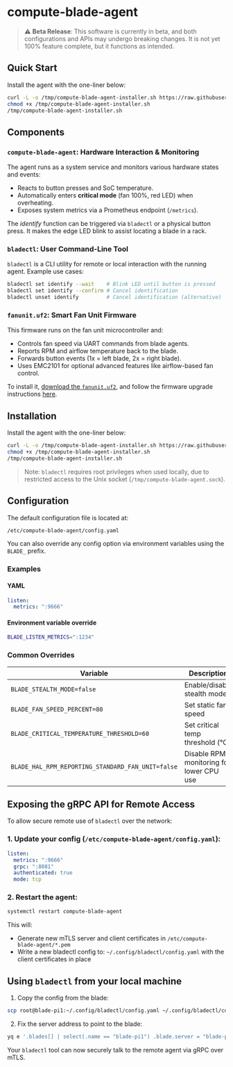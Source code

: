 # compute-blade-agent

> :warning: **Beta Release**: This software is currently in beta, and both configurations and APIs may undergo breaking changes. It is not yet 100% feature complete, but it functions as intended.

## Quick Start

Install the agent with the one-liner below:

```bash
curl -L -o /tmp/compute-blade-agent-installer.sh https://raw.githubusercontent.com/uptime-industries/compute-blade-agent/main/hack/autoinstall.sh
chmod +x /tmp/compute-blade-agent-installer.sh
/tmp/compute-blade-agent-installer.sh
```

## Components

### `compute-blade-agent`: Hardware Interaction & Monitoring

The agent runs as a system service and monitors various hardware states and events:

- Reacts to button presses and SoC temperature.
- Automatically enters **critical mode** (fan 100%, red LED) when overheating.
- Exposes system metrics via a Prometheus endpoint (`/metrics`).

The _identify_ function can be triggered via `bladectl` or a physical button press. It makes the edge LED blink to assist locating a blade in a rack.

### `bladectl`: User Command-Line Tool

`bladectl` is a CLI utility for remote or local interaction with the running agent. Example use cases:

```bash
bladectl set identify --wait    # Blink LED until button is pressed
bladectl set identify --confirm # Cancel identification
bladectl unset identify         # Cancel identification (alternative)
```

### `fanunit.uf2`: Smart Fan Unit Firmware

This firmware runs on the fan unit microcontroller and:

- Controls fan speed via UART commands from blade agents.
- Reports RPM and airflow temperature back to the blade.
- Forwards button events (1x = left blade, 2x = right blade).
- Uses EMC2101 for optional advanced features like airflow-based fan control.

To install it, [download the `fanunit.uf2`](https://github.com/uptime-industries/compute-blade-agent/releases/latest), and follow the firmware upgrade instructions [here](https://docs.computeblade.com/fan-unit/uart#update-firmware).

## Installation

Install the agent with the one-liner below:

```bash
curl -L -o /tmp/compute-blade-agent-installer.sh https://raw.githubusercontent.com/uptime-industries/compute-blade-agent/main/hack/autoinstall.sh
chmod +x /tmp/compute-blade-agent-installer.sh
/tmp/compute-blade-agent-installer.sh
```

> Note: `bladectl` requires root privileges when used locally, due to restricted access to the Unix socket (`/tmp/compute-blade-agent.sock`).

## Configuration

The default configuration file is located at:

```bash
/etc/compute-blade-agent/config.yaml
```

You can also override any config option via environment variables using the `BLADE_` prefix.

### Examples

#### YAML

```yaml
listen:
  metrics: ":9666"
```

#### Environment variable override

```bash
BLADE_LISTEN_METRICS=":1234"
```

### Common Overrides

| Variable                                          | Description                              |
|---------------------------------------------------|------------------------------------------|
| `BLADE_STEALTH_MODE=false`                        | Enable/disable stealth mode              |
| `BLADE_FAN_SPEED_PERCENT=80`                      | Set static fan speed                     |
| `BLADE_CRITICAL_TEMPERATURE_THRESHOLD=60`         | Set critical temp threshold (°C)         |
| `BLADE_HAL_RPM_REPORTING_STANDARD_FAN_UNIT=false` | Disable RPM monitoring for lower CPU use |

## Exposing the gRPC API for Remote Access

To allow secure remote use of `bladectl` over the network:

### 1. Update your config (`/etc/compute-blade-agent/config.yaml`):

```yaml
listen:
  metrics: ":9666"
  grpc: ":8081"
  authenticated: true
  mode: tcp
```

### 2. Restart the agent:

```bash
systemctl restart compute-blade-agent
```

This will:

- Generate new mTLS server and client certificates in `/etc/compute-blade-agent/*.pem`
- Write a new bladectl config to: `~/.config/bladectl/config.yaml` with the client certificates in place

## Using `bladectl` from your local machine

1. Copy the config from the blade:

```bash
scp root@blade-pi1:~/.config/bladectl/config.yaml ~/.config/bladectl/config.yaml
```

2. Fix the server address to point to the blade:

```bash
yq e '.blades[] | select(.name == "blade-pi1") .blade.server = "blade-pi1.local:8081"' -i ~/.config/bladectl/config.yaml
```

Your `bladectl` tool can now securely talk to the remote agent via gRPC over mTLS.
